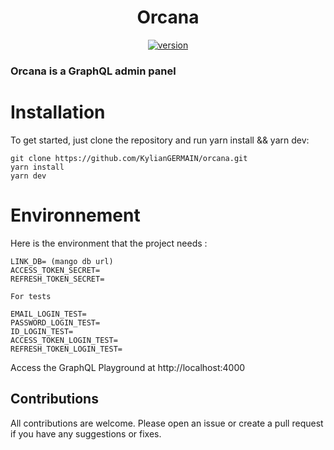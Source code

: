 <h1 align="center">
  Orcana
</h1>
<p align="center">
  <a href="https://github.com/martin-olivier/dylib/releases/tag/v1.0.0">
    <img src="https://img.shields.io/badge/Version-1.0.0-blue.svg" alt="version"/>
  </a>
</p>

### Orcana is a GraphQL admin panel

# Installation

To get started, just clone the repository and run yarn install && yarn dev:

```
git clone https://github.com/KylianGERMAIN/orcana.git
yarn install
yarn dev
```

# Environnement

Here is the environment that the project needs :

```
LINK_DB= (mango db url)
ACCESS_TOKEN_SECRET=
REFRESH_TOKEN_SECRET=

For tests

EMAIL_LOGIN_TEST=
PASSWORD_LOGIN_TEST=
ID_LOGIN_TEST=
ACCESS_TOKEN_LOGIN_TEST=
REFRESH_TOKEN_LOGIN_TEST=

```

Access the GraphQL Playground at http://localhost:4000

## Contributions
All contributions are welcome. Please open an issue or create a pull request if you have any suggestions or fixes.
